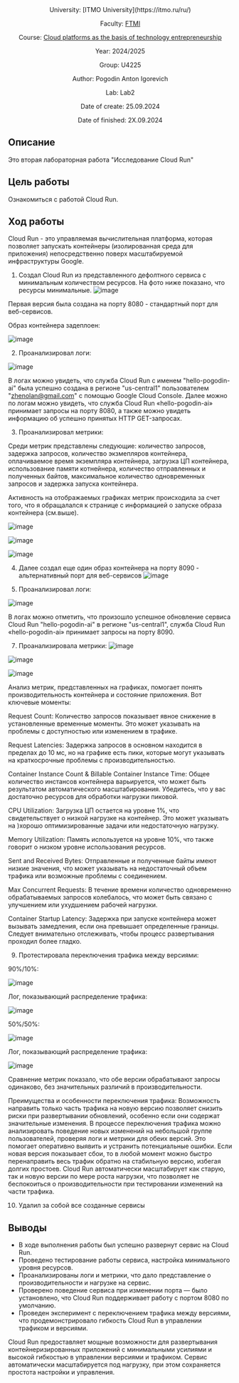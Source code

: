 <div align="center">
University: [ITMO University](https://itmo.ru/ru/)

Faculty: [FTMI](https://ftmi.itmo.ru/)

Course: [Cloud platforms as the basis of technology entrepreneurship](https://itmo-ict-faculty.github.io/cloud-platforms-as-the-basis-of-technology-entrepreneurship/) 

Year: 2024/2025

Group: U4225

Author: Pogodin Anton Igorevich

Lab: Lab2

Date of create: 25.09.2024

Date of finished: 2Х.09.2024
</div>

## Описание
Это вторая лабораторная работа "Исследование Cloud Run"

## Цель работы
Ознакомиться с работой Cloud Run.

## Ход работы
Cloud Run - это управляемая вычислительная платформа, которая позволяет запускать контейнеры (изолированная среда для приложения) непосредственно поверх масштабируемой инфраструктуры Google.

1. Создал Cloud Run из представленного дефолтного сервиса с минимальным количеством ресурсов.
На фото ниже показано, что ресурсы минимальные.
![image](https://github.com/user-attachments/assets/60eb5466-b977-445b-aff3-a53c8ec5f24c)

Первая версия была создана на порту 8080 - cтандартный порт для веб-сервисов.

Образ контейнера задеплоен:

![image](https://github.com/user-attachments/assets/e54b2b5a-f901-4d56-b3d8-e0c8c1c56817)


2. Проанализировал логи:

![image](https://github.com/user-attachments/assets/5e377a17-53fc-4a44-9883-d16e5c708904)


В логах можно увидеть, что служба Cloud Run с именем "hello-pogodin-ai" была успешно создана в регионе "us-central1" пользователем "zhenolan@gmail.com" с помощью Google Cloud Console. Далее можно по логам можно увидеть, что служба Cloud Run «hello-pogodin-ai» принимает запросы на порту 8080, а также можно увидеть информацию об успешно принятых HTTP GET-запросах.

3. Проанализировал метрики:

Среди метрик представлены следующие: количество запросов, задержка запросов, количество экзмепляров контейнера, оплачиваемое время экземпляра контейнера, загрузка ЦП контейнера, использование памяти котнейнера, количество отправленных и полученных байтов, максимальное количество одновременных запросов и задержка запуска контейнера.

Активность на отображаемых графиках метрик происходила за счет того, что я обращалался к странице с информацией о запуске образа контейнера (см.выше).

![image](https://github.com/user-attachments/assets/a137a207-8c23-49be-a069-e8aa1b4b4e04)

![image](https://github.com/user-attachments/assets/23ed89d2-7af3-447f-98d4-c2ab5a87e644)

![image](https://github.com/user-attachments/assets/394fd272-6276-42f8-a1ee-bc7fb59ae46d)

4. Далее создал еще один образ контейнера на порту 8090 - альтернативный порт для веб-сервисов
![image](https://github.com/user-attachments/assets/c14437b9-8d44-4782-b984-d85495632cf2)


6. Проанализировал логи:

![image](https://github.com/user-attachments/assets/d7b4498d-6a79-4172-8426-7808aad0141f)



В логах можно отметить, что произошло успешное обновление сервиса Cloud Run "hello-pogodin-ai" в регионе "us-central1", служба Cloud Run «hello-pogodin-ai» принимает запросы на порту 8090.

7. Проанализировала метрики:
![image](https://github.com/user-attachments/assets/cd833ef5-9b93-415f-a389-db96dd823ee3)

![image](https://github.com/user-attachments/assets/f00aecd9-66d0-4162-9750-9e8946095c0f)

![image](https://github.com/user-attachments/assets/d9a37247-6cd9-43c7-b9d7-269e603057a6)


Анализ метрик, представленных на графиках, помогает понять производительность контейнера и состояние приложения. Вот ключевые моменты:

Request Count: Количество запросов показывает явное снижение в установленные временные моменты. Это может указывать на проблемы с доступностью или изменением в трафике.

Request Latencies: Задержка запросов в основном находится в пределах до 10 мс, но на графике есть пики, которые могут указывать на краткосрочные проблемы с производительностью.

Container Instance Count & Billable Container Instance Time: Общее количество инстансов контейнера варьируется, что может быть результатом автоматического масштабирования. Убедитесь, что у вас достаточно ресурсов для обработки нагрузки пиковой.

CPU Utilization: Загрузка ЦП остается на уровне 1%, что свидетельствует о низкой нагрузке на контейнер. Это может указывать на )хорошо оптимизированные задачи или недостаточную нагрузку.

Memory Utilization: Память используется на уровне 10%, что также говорит о низком уровне использования ресурсов.

Sent and Received Bytes: Отправленные и полученные байты имеют низкие значения, что может указывать на недостаточный объем трафика или возможные проблемы с соединением.

Max Concurrent Requests: В течение времени количество одновременно обрабатываемых запросов колебалось, что может быть связано с улучшением или ухудшением рабочей нагрузки.

Container Startup Latency: Задержка при запуске контейнера может вызывать замедления, если она превышает определенные границы. Следует внимательно отслеживать, чтобы процесс развертывания проходил более гладко.

9. Протестировала переключения трафика между версиями:
    
90%/10%:

![image](https://github.com/user-attachments/assets/10efdb77-5a97-402f-9146-5fc8513654a6)


Лог, показывающий распределение трафика:

![image](https://github.com/user-attachments/assets/a4bf3e8b-9366-4d0d-bec5-35dc40bc694a)


50%/50%:

![image](https://github.com/user-attachments/assets/49e7fd1b-590f-4df0-8a1f-c21080b2e5b8)


Лог, показывающий распределение трафика:

![image](https://github.com/user-attachments/assets/9a7fa823-5639-4433-a752-afd24ae07f1a)


Сравнение метрик показало, что обе версии обрабатывают запросы одинаково, без значительных различий в производительности.

Преимущества и особенности переключения трафика:
Возможность направить только часть трафика на новую версию позволяет снизить риски при развертывании обновлений, особенно если они содержат значительные изменения.
В процессе переключения трафика можно анализировать поведение новых изменений на небольшой группе пользователей, проверяя логи и метрики для обеих версий. Это помогает оперативно выявить и устранить потенциальные ошибки.
Если новая версия показывает сбои, то в любой момент можно быстро перенаправить весь трафик обратно на стабильную версию, избегая долгих простоев.
Cloud Run автоматически масштабирует как старую, так и новую версии по мере роста нагрузки, что позволяет не беспокоиться о производительности при тестировании изменений на части трафика.


10. Удалил за собой все созданные сервисы

## Выводы

- В ходе выполнения работы был успешно развернут сервис на Cloud Run.
- Проведено тестирование работы сервиса, настройка минимального уровня ресурсов.
- Проанализированы логи и метрики, что дало представление о производительности и нагрузке на сервис.
- Проверено поведение сервиса при изменении порта — было установлено, что Cloud Run поддерживает работу с портом 8080 по умолчанию.
- Проведен эксперимент с переключением трафика между версиями, что продемонстрировало гибкость Cloud Run в управлении трафиком и версиями.

Cloud Run предоставляет мощные возможности для развертывания контейнеризированных приложений с минимальными усилиями и высокой гибкостью в управлении версиями и трафиком. Сервис автоматически масштабируется под нагрузку, при этом сохраняется простота настройки и управления.
